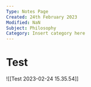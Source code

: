 ```yaml
---
Type: Notes Page
Created: 24th February 2023
Modified: NaN
Subject: Philosophy
Category: Insert category here
---
```

# Test

![[Test 2023-02-24 15.35.54]]